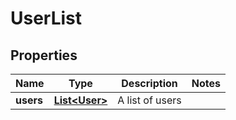# UserList

## Properties
Name | Type | Description | Notes
------------ | ------------- | ------------- | -------------
**users** | [**List&lt;User&gt;**](User.md) | A list of users | 
